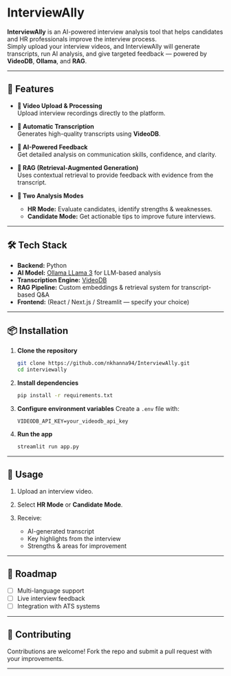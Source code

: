 # InterviewAlly

**InterviewAlly** is an AI-powered interview analysis tool that helps candidates and HR professionals improve the interview process.  
Simply upload your interview videos, and InterviewAlly will generate transcripts, run AI analysis, and give targeted feedback — powered by **VideoDB**, **Ollama**, and **RAG**.

---

## 🚀 Features

- **🎥 Video Upload & Processing**  
  Upload interview recordings directly to the platform.

- **📝 Automatic Transcription**  
  Generates high-quality transcripts using **VideoDB**.

- **🤖 AI-Powered Feedback**  
  Get detailed analysis on communication skills, confidence, and clarity.

- **🧠 RAG (Retrieval-Augmented Generation)**  
  Uses contextual retrieval to provide feedback with evidence from the transcript.

- **👥 Two Analysis Modes**
  - **HR Mode:** Evaluate candidates, identify strengths & weaknesses.
  - **Candidate Mode:** Get actionable tips to improve future interviews.

---

## 🛠️ Tech Stack

- **Backend:** Python 
- **AI Model:** [Ollama LLama 3](https://ollama.ai/) for LLM-based analysis  
- **Transcription Engine:** [VideoDB](https://videodb.io/)  
- **RAG Pipeline:** Custom embeddings & retrieval system for transcript-based Q&A  
- **Frontend:** (React / Next.js / Streamlit — specify your choice)  

---

## 📦 Installation

1. **Clone the repository**
   ```bash
   git clone https://github.com/nkhanna94/InterviewAlly.git
   cd interviewally
   ```

2. **Install dependencies**

   ```bash
   pip install -r requirements.txt
   ```

3. **Configure environment variables**
   Create a `.env` file with:

   ```env
   VIDEODB_API_KEY=your_videodb_api_key
   ```

4. **Run the app**

   ```bash
   streamlit run app.py
   ```

---

## 📄 Usage

1. Upload an interview video.
2. Select **HR Mode** or **Candidate Mode**.
3. Receive:

   * AI-generated transcript
   * Key highlights from the interview
   * Strengths & areas for improvement

---

## 📅 Roadmap

* [ ] Multi-language support
* [ ] Live interview feedback
* [ ] Integration with ATS systems

---

## 🤝 Contributing

Contributions are welcome!
Fork the repo and submit a pull request with your improvements.

---
